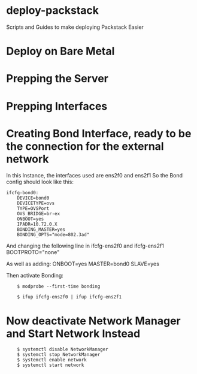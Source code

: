 # deploy-packstack
Scripts and Guides to make deploying Packstack Easier


# Deploy on Bare Metal 
# Prepping the Server
  # Prepping Interfaces
  
   # Creating Bond Interface, ready to be the connection for the external network
    
   In this Instance, the interfaces used are ens2f0 and ens2f1
   So the Bond config should look like this: 
    
    ifcfg-bond0:
        DEVICE=bond0
        DEVICETYPE=ovs
        TYPE=OVSPort
        OVS_BRIDGE=br-ex
        ONBOOT=yes
        IPADR=10.72.0.X
        BONDING_MASTER=yes
        BONDING_OPTS="mode=802.3ad"
        
        
   And changing the following line in ifcfg-ens2f0 and ifcfg-ens2f1
        BOOTPROTO="none"
        
   
   As well as adding: 
        ONBOOT=yes
        MASTER=bond0
        SLAVE=yes
   
   Then activate Bonding: 
   
        $ modprobe --first-time bonding
        
        $ ifup ifcfg-ens2f0 | ifup ifcfg-ens2f1
        
        
        
   # Now deactivate Network Manager and Start Network Instead
   
        $ systemctl disable NetworkManager
        $ systemctl stop NetworkManager
        $ systemctl enable network
        $ systemctl start network
        
        
